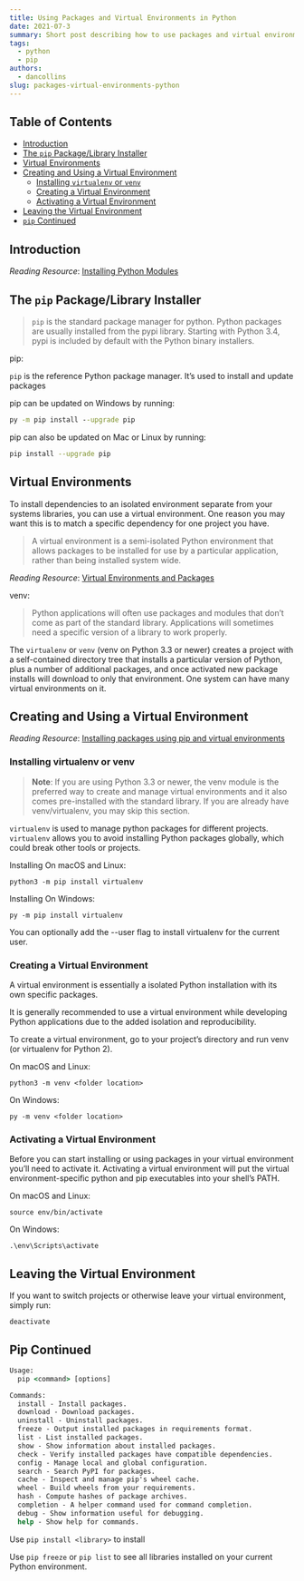 ```yaml
---
title: Using Packages and Virtual Environments in Python
date: 2021-07-3
summary: Short post describing how to use packages and virtual environments in Python.
tags:
  - python
  - pip
authors:
  - dancollins
slug: packages-virtual-environments-python
---
```


## Table of Contents

- [Introduction](#introduction)
- [The `pip` Package/Library Installer](#the-pip-packagelibrary-installer)
- [Virtual Environments](#virtual-environments)
- [Creating and Using a Virtual Environment](#creating-and-using-a-virtual-environment)
  - [Installing `virtualenv` or `venv`](#installing-virtualenv-or-venv)
  - [Creating a Virtual Environment](#creating-a-virtual-environment)
  - [Activating a Virtual Environment](#activating-a-virtual-environment)
- [Leaving the Virtual Environment](#leaving-the-virtual-environment)
- [`pip` Continued](#pip-continued)

## Introduction

_Reading Resource_: [Installing Python Modules](https://docs.python.org/3/installing/index.html)

## The `pip` Package/Library Installer

> `pip` is the standard package manager for python. Python packages are usually installed from the pypi library. Starting with Python 3.4, pypi is included by default with the Python binary installers.

pip:

`pip` is the reference Python package manager. It’s used to install and update packages

pip can be updated on Windows by running:

```cmd
py -m pip install --upgrade pip
```

pip can also be updated on Mac or Linux by running:

```bash
pip install --upgrade pip
```

## Virtual Environments

To install dependencies to an isolated environment separate from your systems libraries, you can use a virtual environment. One reason you may want this is to match a specific dependency for one project you have.

> A virtual environment is a semi-isolated Python environment that allows packages to be installed for use by a particular application, rather than being installed system wide.

_Reading Resource_: [Virtual Environments and Packages](https://docs.python.org/3/tutorial/venv.html)

venv:

> Python applications will often use packages and modules that don’t come as part of the standard library. Applications will sometimes need a specific version of a library to work properly.

The `virtualenv` or `venv` (venv on Python 3.3 or newer) creates a project with a self-contained directory tree that installs a particular version of Python, plus a number of additional packages, and once activated new package installs will download to only that environment. One system can have many virtual environments on it.

## Creating and Using a Virtual Environment

_Reading Resource_: [Installing packages using pip and virtual environments](https://packaging.python.org/guides/installing-using-pip-and-virtual-environments/)

### Installing virtualenv or venv

> **Note**:
> If you are using Python 3.3 or newer, the venv module is the preferred way to create and manage virtual environments and it also comes pre-installed with the standard library. If you are already have venv/virtualenv, you may skip this section.

`virtualenv` is used to manage python packages for different projects. `virtualenv` allows you to avoid installing Python packages globally, which could break other tools or projects.

Installing On macOS and Linux:

`python3 -m pip install virtualenv`

Installing On Windows:

`py -m pip install virtualenv`

You can optionally add the --user flag to install virtualenv for the current user.

### Creating a Virtual Environment

A virtual environment is essentially a isolated Python installation with its own specific packages.

It is generally recommended to use a virtual environment while developing Python applications due to the added isolation and reproducibility.

To create a virtual environment, go to your project’s directory and run venv (or virtualenv for Python 2).

On macOS and Linux:

`python3 -m venv <folder location>`

On Windows:

`py -m venv <folder location>`

### Activating a Virtual Environment

Before you can start installing or using packages in your virtual environment you’ll need to activate it. Activating a virtual environment will put the virtual environment-specific python and pip executables into your shell’s PATH.

On macOS and Linux:

`source env/bin/activate`

On Windows:

`.\env\Scripts\activate`

## Leaving the Virtual Environment

If you want to switch projects or otherwise leave your virtual environment, simply run:

`deactivate`

## Pip Continued

```cmd
Usage:
  pip <command> [options]

Commands:
  install - Install packages.
  download - Download packages.
  uninstall - Uninstall packages.
  freeze - Output installed packages in requirements format.
  list - List installed packages.
  show - Show information about installed packages.
  check - Verify installed packages have compatible dependencies.
  config - Manage local and global configuration.
  search - Search PyPI for packages.
  cache - Inspect and manage pip's wheel cache.
  wheel - Build wheels from your requirements.
  hash - Compute hashes of package archives.
  completion - A helper command used for command completion.
  debug - Show information useful for debugging.
  help - Show help for commands.
```

Use `pip install <library>` to install

Use `pip freeze` or `pip list` to see all libraries installed on your current Python environment.
